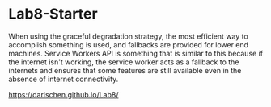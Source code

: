 # Lab8-Starter

When using the graceful degradation strategy, the most efficient way to accomplish something is used, and fallbacks are provided for lower end machines. Service Workers API is something that is similar to this because if the internet isn't working, the service worker acts as a fallback to the internets and ensures that some features are still available even in the absence of internet connectivity.

https://darischen.github.io/Lab8/